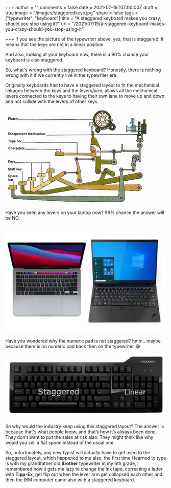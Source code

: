 +++
author = ""
comments = false
date = 2021-07-19T07:00:00Z
draft = true
image = "/images/staggeredkeys.jpg"
share = false
tags = ["typewriter", "keyboard"]
title = "A staggered keyboard makes you crazy, should you stop using it?"
url = "/2021/07/19/a-staggered-keyboard-makes-you-crazy-should-you-stop-using-it"

+++
If you see the picture of the typewriter above, yes, that is staggered. It means that the keys are not in a linear position.

And also, looking at your keyboard now, there is a 90% chance your keyboard is also staggered.

So, what's wrong with the staggered keyboard? Honestly, there is nothing wrong with it if we currently live in the typewriter era.

Originally keyboards had to have a staggered layout to fit the mechanical linkages between the keys and the levers/arm, allows all the mechanical levers connected to the keys to having their own lane to move up and down and not collide with the levers of other keys.

![](/images/typewriter_keys.jpeg)

Have you seen any levers on your laptop now? 99% chance the answer will be NO.

![laptop](/images/laptop.jpg "laptop")

Have you wondered why the numeric pad is not staggered? hmm.. maybe because there is no numeric pad back then on the typewriter 😂

![keebfullzie](/images/fullsizekeeb.jpg)

So why would the industry keep using this staggered layout? The answer is because that's what people know, and that’s how it’s always been done.  They don't want to put the sales at risk also. They might think like why would you sell a flat spoon instead of the usual one.

So, unfortunately, any new typist will actually have to get used to the staggered layout, which happened to me also, the first time I learned to type is with my grandfather old **Brother** typewriter in my 6th grade, I remembered how it gets me lazy to change the ink tape, correcting a letter with **Tipp-Ex**, get flip out when the lever arm get collapsed each other and then the IBM computer came also with a staggered keyboard.